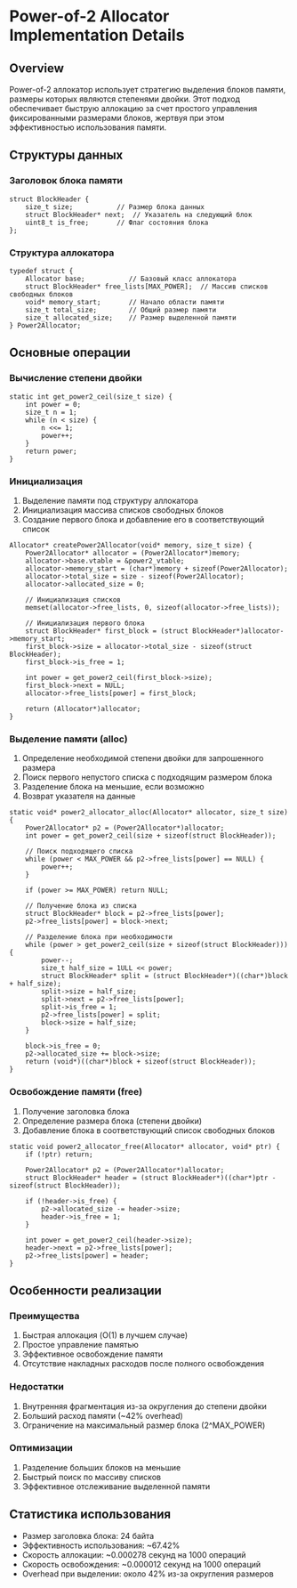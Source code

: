 # Power-of-2 Allocator Implementation Details

## Overview
Power-of-2 аллокатор использует стратегию выделения блоков памяти, размеры которых являются степенями двойки. Этот подход обеспечивает быструю аллокацию за счет простого управления фиксированными размерами блоков, жертвуя при этом эффективностью использования памяти.

## Структуры данных

### Заголовок блока памяти
```
struct BlockHeader {
    size_t size;           // Размер блока данных
    struct BlockHeader* next;  // Указатель на следующий блок
    uint8_t is_free;       // Флаг состояния блока
};
```

### Структура аллокатора
```
typedef struct {
    Allocator base;           // Базовый класс аллокатора
    struct BlockHeader* free_lists[MAX_POWER];  // Массив списков свободных блоков
    void* memory_start;       // Начало области памяти
    size_t total_size;        // Общий размер памяти
    size_t allocated_size;    // Размер выделенной памяти
} Power2Allocator;
```

## Основные операции

### Вычисление степени двойки
```
static int get_power2_ceil(size_t size) {
    int power = 0;
    size_t n = 1;
    while (n < size) {
        n <<= 1;
        power++;
    }
    return power;
}
```

### Инициализация
1. Выделение памяти под структуру аллокатора
2. Инициализация массива списков свободных блоков
3. Создание первого блока и добавление его в соответствующий список

```
Allocator* createPower2Allocator(void* memory, size_t size) {
    Power2Allocator* allocator = (Power2Allocator*)memory;
    allocator->base.vtable = &power2_vtable;
    allocator->memory_start = (char*)memory + sizeof(Power2Allocator);
    allocator->total_size = size - sizeof(Power2Allocator);
    allocator->allocated_size = 0;

    // Инициализация списков
    memset(allocator->free_lists, 0, sizeof(allocator->free_lists));

    // Инициализация первого блока
    struct BlockHeader* first_block = (struct BlockHeader*)allocator->memory_start;
    first_block->size = allocator->total_size - sizeof(struct BlockHeader);
    first_block->is_free = 1;
    
    int power = get_power2_ceil(first_block->size);
    first_block->next = NULL;
    allocator->free_lists[power] = first_block;

    return (Allocator*)allocator;
}
```

### Выделение памяти (alloc)
1. Определение необходимой степени двойки для запрошенного размера
2. Поиск первого непустого списка с подходящим размером блока
3. Разделение блока на меньшие, если возможно
4. Возврат указателя на данные

```
static void* power2_allocator_alloc(Allocator* allocator, size_t size) {
    Power2Allocator* p2 = (Power2Allocator*)allocator;
    int power = get_power2_ceil(size + sizeof(struct BlockHeader));
    
    // Поиск подходящего списка
    while (power < MAX_POWER && p2->free_lists[power] == NULL) {
        power++;
    }

    if (power >= MAX_POWER) return NULL;

    // Получение блока из списка
    struct BlockHeader* block = p2->free_lists[power];
    p2->free_lists[power] = block->next;

    // Разделение блока при необходимости
    while (power > get_power2_ceil(size + sizeof(struct BlockHeader))) {
        power--;
        size_t half_size = 1ULL << power;
        struct BlockHeader* split = (struct BlockHeader*)((char*)block + half_size);
        split->size = half_size;
        split->next = p2->free_lists[power];
        split->is_free = 1;
        p2->free_lists[power] = split;
        block->size = half_size;
    }

    block->is_free = 0;
    p2->allocated_size += block->size;
    return (void*)((char*)block + sizeof(struct BlockHeader));
}
```

### Освобождение памяти (free)
1. Получение заголовка блока
2. Определение размера блока (степени двойки)
3. Добавление блока в соответствующий список свободных блоков

```
static void power2_allocator_free(Allocator* allocator, void* ptr) {
    if (!ptr) return;

    Power2Allocator* p2 = (Power2Allocator*)allocator;
    struct BlockHeader* header = (struct BlockHeader*)((char*)ptr - sizeof(struct BlockHeader));
    
    if (!header->is_free) {
        p2->allocated_size -= header->size;
        header->is_free = 1;
    }
    
    int power = get_power2_ceil(header->size);
    header->next = p2->free_lists[power];
    p2->free_lists[power] = header;
}
```

## Особенности реализации

### Преимущества
1. Быстрая аллокация (O(1) в лучшем случае)
2. Простое управление памятью
3. Эффективное освобождение памяти
4. Отсутствие накладных расходов после полного освобождения

### Недостатки
1. Внутренняя фрагментация из-за округления до степени двойки
2. Больший расход памяти (~42% overhead)
3. Ограничение на максимальный размер блока (2^MAX_POWER)

### Оптимизации
1. Разделение больших блоков на меньшие
2. Быстрый поиск по массиву списков
3. Эффективное отслеживание выделенной памяти

## Статистика использования
- Размер заголовка блока: 24 байта
- Эффективность использования: ~67.42%
- Скорость аллокации: ~0.000278 секунд на 1000 операций
- Скорость освобождения: ~0.000012 секунд на 1000 операций
- Overhead при выделении: около 42% из-за округления размеров